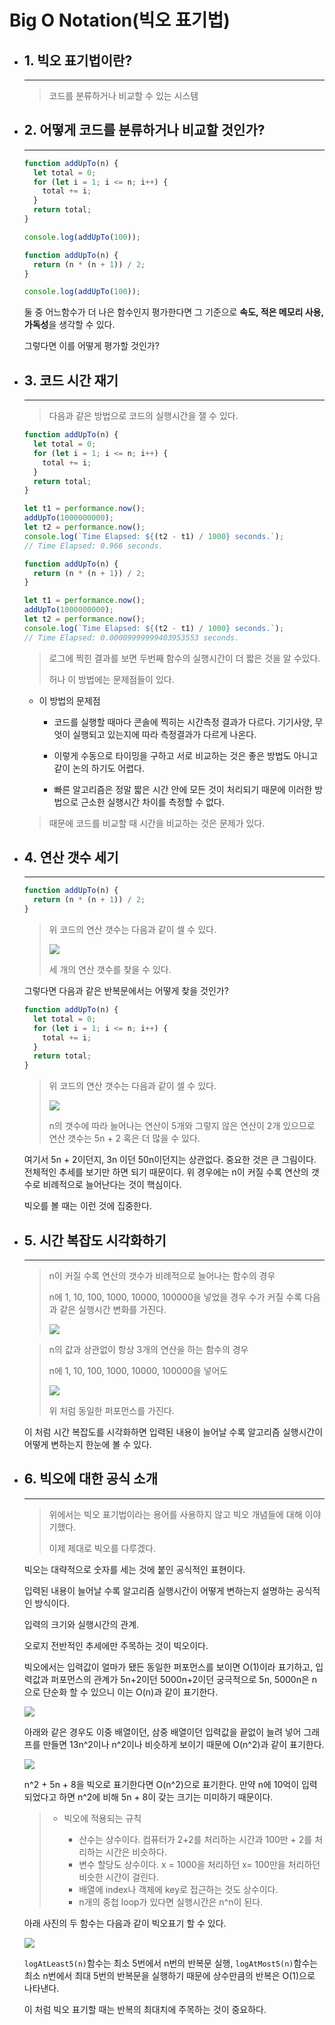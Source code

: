 # Big O Notation(빅오 표기법)

- ## 1. 빅오 표기법이란?

  ***

  > 코드를 분류하거나 비교할 수 있는 시스템

- ## 2. 어떻게 코드를 분류하거나 비교할 것인가?

  ***

  ```js
  function addUpTo(n) {
    let total = 0;
    for (let i = 1; i <= n; i++) {
      total += i;
    }
    return total;
  }

  console.log(addUpTo(100));
  ```

  ```js
  function addUpTo(n) {
    return (n * (n + 1)) / 2;
  }

  console.log(addUpTo(100));
  ```

  둘 중 어느함수가 더 나은 함수인지 평가한다면
  그 기준으로
  **속도, 적은 메모리 사용, 가독성**을 생각할 수 있다.

  그렇다면 이를 어떻게 평가할 것인가?

- ## 3. 코드 시간 재기

  ***

  > 다음과 같은 방법으로 코드의 실행시간을 잴 수 있다.

  ```js
  function addUpTo(n) {
    let total = 0;
    for (let i = 1; i <= n; i++) {
      total += i;
    }
    return total;
  }

  let t1 = performance.now();
  addUpTo(1000000000);
  let t2 = performance.now();
  console.log(`Time Elapsed: ${(t2 - t1) / 1000} seconds.`);
  // Time Elapsed: 0.966 seconds.
  ```

  ```js
  function addUpTo(n) {
    return (n * (n + 1)) / 2;
  }

  let t1 = performance.now();
  addUpTo(1000000000);
  let t2 = performance.now();
  console.log(`Time Elapsed: ${(t2 - t1) / 1000} seconds.`);
  // Time Elapsed: 0.00009999999403953553 seconds.
  ```

  > 로그에 찍힌 결과를 보면 두번째 함수의 실행시간이 더 짧은 것을 알 수있다.
  >
  > 허나 이 방법에는 문제점들이 있다.

  - 이 방법의 문제점

    - 코드를 실행할 때마다 콘솔에 찍히는 시간측정 결과가 다르다.
      기기사양, 무엇이 실행되고 있는지에 따라 측정결과가 다르게 나온다.

    - 이렇게 수동으로 타이밍을 구하고 서로 비교하는 것은
      좋은 방법도 아니고 같이 논의 하기도 어렵다.

    - 빠른 알고리즘은 정말 짧은 시간 안에 모든 것이 처리되기 때문에 이러한 방법으로 근소한 실행시간 차이를 측정할 수 없다.

  > 때문에 코드를 비교할 때 시간을 비교하는 것은 문제가 있다.

- ## 4. 연산 갯수 세기

  ***

  ```js
  function addUpTo(n) {
    return (n * (n + 1)) / 2;
  }
  ```

  > 위 코드의 연산 갯수는 다음과 같이 셀 수 있다.
  >
  > ![](https://velog.velcdn.com/images/kingmo/post/07fc477f-8fe4-4e38-950e-d404213655a8/image.png)
  >
  > 세 개의 연산 갯수를 찾을 수 있다.

  그렇다면 다음과 같은 반복문에서는 어떻게 찾을 것인가?

  ```js
  function addUpTo(n) {
    let total = 0;
    for (let i = 1; i <= n; i++) {
      total += i;
    }
    return total;
  }
  ```

  > 위 코드의 연산 갯수는 다음과 같이 셀 수 있다.
  >
  > ![](https://velog.velcdn.com/images/kingmo/post/5e0277ab-516f-4d8c-892b-050ccca08453/image.png)
  >
  > n의 갯수에 따라 늘어나는 연산이 5개와 그렇지 않은 연산이 2개 있으므로
  > 연산 갯수는 5n + 2 혹은 더 많을 수 있다.

  여기서 5n + 2이던지, 3n 이던 50n이던지는 상관없다.
  중요한 것은 큰 그림이다.
  전체적인 추세를 보기만 하면 되기 때문이다.
  위 경우에는 n이 커질 수록 연산의 갯수로 비례적으로 늘어난다는 것이 핵심이다.

  빅오를 볼 때는 이런 것에 집중한다.

- ## 5. 시간 복잡도 시각화하기

  ***

  > n이 커질 수록 연산의 갯수가 비례적으로 늘어나는 함수의 경우
  >
  > n에 1, 10, 100, 1000, 10000, 100000을 넣었을 경우
  > 수가 커질 수록 다음과 같은 실행시간 변화를 가진다.
  >
  > ![](https://velog.velcdn.com/images/kingmo/post/c6df507e-0b9f-4023-aa81-d57a757dfca1/image.png)

  > n의 값과 상관없이 항상 3개의 연산을 하는 함수의 경우
  >
  > n에 1, 10, 100, 1000, 10000, 100000을 넣어도
  >
  > ![](https://velog.velcdn.com/images/kingmo/post/6d75b2f5-415c-4d49-bfa5-6cf11ad98e1e/image.png)
  >
  > 위 처럼 동일한 퍼포먼스를 가진다.

  이 처럼 시간 복잡도를 시각화하면
  입력된 내용이 늘어날 수록 알고리즘 실행시간이 어떻게 변하는지 한눈에 볼 수 있다.

- ## 6. 빅오에 대한 공식 소개

  ***

  > 위에서는 빅오 표기법이라는 용어를 사용하지 않고
  > 빅오 개념들에 대해 이야기했다.
  >
  > 이제 제대로 빅오를 다루겠다.

  빅오는 대략적으로 숫자를 세는 것에 붙인 공식적인 표현이다.

  입력된 내용이 늘어날 수록 알고리즘 실행시간이 어떻게 변하는지 설명하는 공식적인 방식이다.

  입력의 크기와 실행시간의 관계.

  오로지 전반적인 추세에만 주목하는 것이 빅오이다.

  빅오에서는
  입력값이 얼마가 됐든 동일한 퍼포먼스를 보이면 O(1)이라 표기하고,
  입력값과 퍼포먼스의 관계가 5n+2이던 5000n+2이던
  궁극적으로 5n, 5000n은 n으로 단순화 할 수 있으니
  이는 O(n)과 같이 표기한다.

  ![](https://velog.velcdn.com/images/kingmo/post/a7916188-df16-4c15-a209-03d8bc697685/image.png)

  아래와 같은 경우도 이중 배열이던, 삼중 배열이던 입력값을 끝없이 늘려 넣어
  그래프를 만들면 13n^2이나 n^2이나 비슷하게 보이기 때문에
  O(n^2)과 같이 표기한다.

  ![](https://velog.velcdn.com/images/kingmo/post/6a415fd9-99b0-4239-b7e4-dd6e4a4de922/image.png)

  n^2 + 5n + 8을 빅오로 표기한다면 O(n^2)으로 표기한다.
  만약 n에 10억이 입력되었다고 하면 n^2에 비해 5n + 8이 갖는 크기는 미미하기 때문이다.

  > - 빅오에 적용되는 규칙
  >
  >   - 산수는 상수이다.
  >     컴퓨터가 2+2를 처리하는 시간과 100만 + 2를 처리하는 시간은 비슷하다.
  >   - 변수 할당도 상수이다.
  >     x = 1000을 처리하던 x= 100만을 처리하던 비슷한 시간이 걸린다.
  >   - 배열에 index나 객체에 key로 접근하는 것도 상수이다.
  >   - n개의 중첩 loop가 있다면 실행시간은 n^n이 된다.

  아래 사진의 두 함수는 다음과 같이 빅오표기 할 수 있다.

  ![](https://velog.velcdn.com/images/kingmo/post/063288b3-3b53-48ae-bccb-bc3303dde281/image.png)

  `logAtLeast5(n)`함수는 최소 5번에서 n번의 반복문 실행,
  `logAtMost5(n)`함수는 최소 n번에서 최대 5번의 반복문을 실행하기 때문에
  상수만큼의 반복은 O(1)으로 나타낸다.

  이 처럼 빅오 표기할 때는 반복의 최대치에 주목하는 것이 중요하다.
